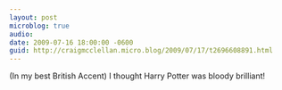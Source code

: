 ```yaml
---
layout: post
microblog: true
audio: 
date: 2009-07-16 18:00:00 -0600
guid: http://craigmcclellan.micro.blog/2009/07/17/t2696608891.html
---
```

(In my best British Accent) I thought Harry Potter was bloody brilliant!
